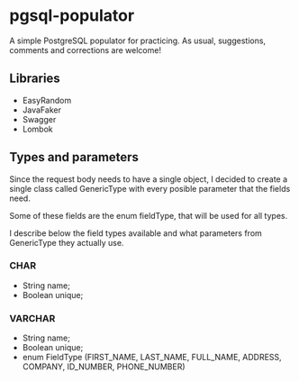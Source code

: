 # pgsql-populator
A simple PostgreSQL populator for practicing. As usual, suggestions, comments and corrections are welcome!

## Libraries

* EasyRandom
* JavaFaker
* Swagger
* Lombok

## Types and parameters

Since the request body needs to have a single object, I decided to create a single class called GenericType with every posible parameter that the fields need.

Some of these fields are the enum fieldType, that will be used for all types. 

I describe below the field types available and what parameters from GenericType they actually use.

### CHAR

* String name;
* Boolean unique;

### VARCHAR

* String name;
* Boolean unique;
* enum FieldType (FIRST_NAME, LAST_NAME, FULL_NAME, ADDRESS, COMPANY, ID_NUMBER, PHONE_NUMBER)
